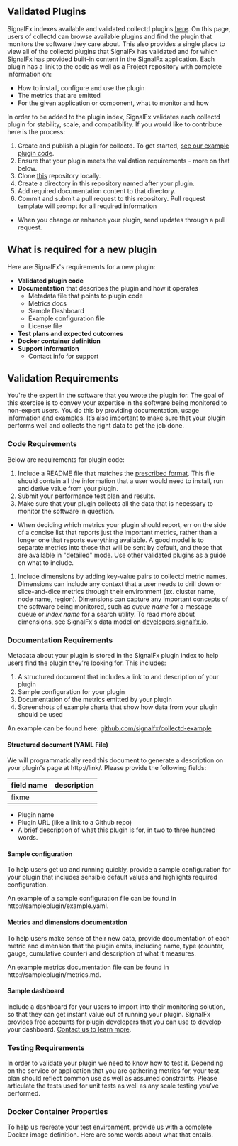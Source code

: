 ## Validated Plugins

SignalFx indexes available and validated collectd plugins [here](http://signalfx-integrations.github.io). On this page, users of collectd can browse available plugins and find the plugin that monitors the software they care about. This also provides a single place to view all of the collectd plugins that SignalFx has validated and for which SignalFx has provided built-in content in the SignalFx application. Each plugin has a link to the code as well as a Project repository with complete information on:

- How to install, configure and use the plugin
- The metrics that are emitted
- For the given application or component, what to monitor and how

In order to be added to the plugin index, SignalFx validates each collectd plugin for stability, scale, and compatibility. If you would like to contribute here is the process:

1. Create and publish a plugin for collectd. To get started, [see our example plugin code](https://github.com/signalfx/collectd-example/blob/master/example_plugin.py).
1. Ensure that your plugin meets the validation requirements - more on that below.
1. Clone [this](https://github.com/signalfx/Integrations) repository locally.
1. Create a directory in this repository named after your plugin.
1. Add required documentation content to that directory. 
1. Commit and submit a pull request to this repository. Pull request template will prompt for all required information
  - When you change or enhance your plugin, send updates through a pull request.

## What is required for a new plugin

Here are SignalFx's requirements for a new plugin:

- **Validated plugin code**
- **Documentation** that describes the plugin and how it operates
  - Metadata file that points to plugin code
  - Metrics docs
  - Sample Dashboard
  - Example configuration file
  - License file
- **Test plans and expected outcomes**
- **Docker container definition**
- **Support information**
  - Contact info for support
  
## Validation Requirements

You're the expert in the software that you wrote the plugin for. The goal of this exercise is to convey your expertise in the software being monitored to non-expert users. You do this by providing documentation, usage information and examples. It’s also important to make sure that your plugin performs well and collects the right data to get the job done. 

### Code Requirements
Below are requirements for plugin code:

1. Include a README file that matches the [prescribed format](https://github.com/signalfx/Integrations/blob/master/Example/README.md). This file should contain all the information that a user would need to install, run and derive value from your plugin.
1. Submit your performance test plan and results.
1. Make sure that your plugin collects all the data that is necessary to monitor the software in question. 
  - When deciding which metrics your plugin should report, err on the side of a concise list that reports just the important metrics, rather than a longer one that reports everything available. A good model is to separate metrics into those that will be sent by default, and those that are available in "detailed" mode. Use other validated plugins as a guide on what to include.
1. Include dimensions by adding key-value pairs to collectd metric names. Dimensions can include any context that a user needs to drill down or slice-and-dice metrics through their environment (ex. cluster name, node name, region). Dimensions can capture any important concepts of the software being monitored, such as _queue name_ for a message queue or _index name_ for a search utility. To read more about dimensions, see SignalFx's data model on [developers.signalfx.io](http://developers.signalfx.io).

### Documentation Requirements

Metadata about your plugin is stored in the SignalFx plugin index to help users find the plugin they're looking for. This includes:

1. A structured document that includes a link to and description of your plugin
1. Sample configuration for your plugin
1. Documentation of the metrics emitted by your plugin
1. Screenshots of example charts that show how data from your plugin should be used

An example can be found here: [github.com/signalfx/collectd-example](https://github.com/signalfx/collectd-example)

#### Structured document (YAML File)

We will programmatically read this document to generate a description on your plugin's page at http://link/. Please provide the following fields:

| field name | description |
|------------|-------------|
| fixme | |

- Plugin name
- Plugin URL (like a link to a Github repo)
- A brief description of what this plugin is for, in two to three hundred words.

#### Sample configuration

To help users get up and running quickly, provide a sample configuration for your plugin that includes sensible default values and highlights required configuration.

An example of a sample configuration file can be found in http://sampleplugin/example.yaml.

#### Metrics and dimensions documentation

To help users make sense of their new data, provide documentation of each metric and dimension that the plugin emits, including name, type (counter, gauge, cumulative counter) and description of what it measures.

An example metrics documentation file can be found in http://sampleplugin/metrics.md.

#### Sample dashboard

Include a dashboard for your users to import into their monitoring solution, so that they can get instant value out of running your plugin. SignalFx provides free accounts for plugin developers that you can use to develop your dashboard. [Contact us to learn more](mailto:support@signalfx.com).

### Testing Requirements

In order to validate your plugin we need to know how to test it. Depending on the service or application that you are gathering metrics for, your test plan should reflect common use as well as assumed constraints. Please articulate the tests used for unit tests as well as any scale testing you've performed.

### Docker Container Properties

To help us recreate your test environment, provide us with a complete Docker image definition. Here are some words about what that entails. 
